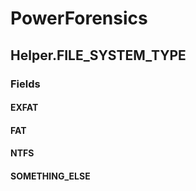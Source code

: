 ﻿# PowerForensics


## Helper.FILE_SYSTEM_TYPE

### Fields

#### EXFAT

#### FAT

#### NTFS

#### SOMETHING_ELSE
